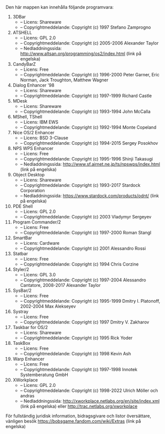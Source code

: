 ﻿Den här mappen kan innehålla följande programvara:

1. 3DBar
   - – Licens: Shareware
   - – Copyrightmeddelande: Copyright (c) 1997 Stefano Zamprogno
2. ATSHELL
   - – Licens: GPL 2.0
   - – Copyrightmeddelande: Copyright (c) 2005-2006 Alexander Taylor
   - – Nedladdningssida: http://www.altsan.org/programming/os2/index.html (link på engelska)
3. CandyBarZ
   - – Licens: Free
   - – Copyrightmeddelande: Copyright (c) 1996-2000 Peter Garner, Eric Norman, Jack Troughton, Matthew Wagner
4. Dialog Enhancer '98
   - – Licens: Shareware
   - – Copyrightmeddelande: Copyright (c) 1997-1999 Richard Castle
5. MDesk
   - – Licens: Shareware
   - – Copyrightmeddelande: Copyright (c) 1993-1994 John McCalla
6. MShell, TShell
   - – Licens: IBM EWS
   - – Copyrightmeddelande: Copyright (c) 1992-1994 Monte Copeland
7. Nice OS/2 Enhancer
   - – Licens: BSD 3-Clause
   - – Copyrightmeddelande: Copyright (c) 1994-2015 Sergey Posokhov
8. NPS WPS Enhancer
   - – Licens: Free
   - – Copyrightmeddelande: Copyright (c) 1995-1996 Shinji Takasugi
   - – Nedladdningssida: http://www.sf.airnet.ne.jp/ts/npswps/index.html (link på engelska)
9. Object Desktop
   - – Licens: Shareware
   - – Copyrightmeddelande: Copyright (c) 1993-2017 Stardock Corporation
   - – Nedladdningssida: https://www.stardock.com/products/odnt/ (link på engelska)
10. PDE Shell
    - – Licens: GPL 2.0
    - – Copyrightmeddelande: Copyright (c) 2003 Vladymyr Sergeyev
11. Program Commander/2
    - – Licens: Free
    - – Copyrightmeddelande: Copyright (c) 1997-2000 Roman Stangl
12. SmartBar
    - – Licens: Cardware
    - – Copyrightmeddelande: Copyright (c) 2001 Alessandro Rossi
13. Statbar
    - – Licens: Free
    - – Copyrightmeddelande: Copyright (c) 1994 Chris Corzine
14. Styler/2
    - – Licens: GPL 3.0
    - – Copyrightmeddelande: Copyright (c) 1997-2004 Alessandro Cantatore, 2008-2017 Alexander Taylor
15. SysBar/2
    - – Licens: Free
    - – Copyrightmeddelande: Copyright (c) 1995-1999 Dmitry I. Platonoff, 2002-2004 Max Alekseyev
16. Systray
    - – Licens: Free
    - – Copyrightmeddelande: Copyright (c) 1997 Dmitry V. Zakharov
17. Taskbar for OS/2
    - – Licens: Shareware
    - – Copyrightmeddelande: Copyright (c) 1995 Rick Yoder
18. TaskBox
    - – Licens: Free
    - – Copyrightmeddelande: Copyright (c) 1998 Kevin Ash
19. Warp Enhancer
    - – Licens: Free
    - – Copyrightmeddelande: Copyright (c) 1997-1998 Innotek Systemberatung GmbH
20. XWorkplace
    - – Licens: GPL 2.0
    - – Copyrightmeddelande: Copyright (c) 1998-2022 Ulrich Möller och andras
    - – Nedladdningssida: http://xworkplace.netlabs.org/en/site/index.xml (link på engelska) eller http://trac.netlabs.org/xworkplace

För fullständig juridisk information, bidragsgivare och listor översättare, vänligen besök https://bobsgame.fandom.com/wiki/Extras (link på engelska)

